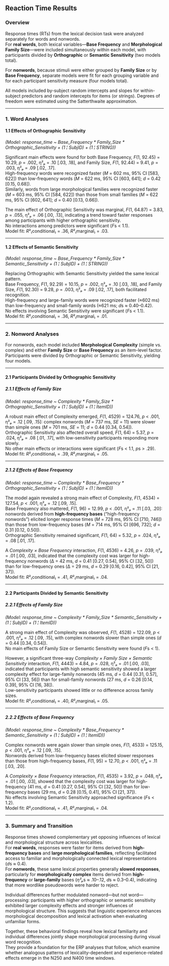 ## Reaction Time Results

### Overview

Response times (RTs) from the lexical decision task were analyzed separately for words and nonwords.  
For **real words**, both lexical variables—**Base Frequency** and **Morphological Family Size**—were included simultaneously within each model, with participants divided by **Orthographic** or **Semantic Sensitivity** (two models total).  

For **nonwords**, because stimuli were either grouped by **Family Size** or by **Base Frequency**, separate models were fit for each grouping variable and for each participant sensitivity measure (four models total).  

All models included by-subject random intercepts and slopes for within-subject predictors and random intercepts for items (or strings). Degrees of freedom were estimated using the Satterthwaite approximation.  

---

### 1. Word Analyses

#### 1.1 Effects of Orthographic Sensitivity  
*(Model: response_time ~ Base_Frequency * Family_Size * Orthographic_Sensitivity + (1 ¦ SubjID) + (1 ¦ STRING))*

Significant main effects were found for both Base Frequency, *F*(1, 92.45) = 10.29, *p* = .002, η²ₚ = .10 [.03, .18], and Family Size, *F*(1, 92.44) = 9.41, *p* = .003, η²ₚ = .09 [.02, .17].  
High-frequency words were recognized faster (*M* = 602 ms, 95% CI [583, 622]) than low-frequency words (*M* = 622 ms, 95% CI [603, 641]; *d* = 0.42 [0.15, 0.68]).  
Similarly, words from large morphological families were recognized faster (*M* = 603 ms, 95% CI [584, 622]) than those from small families (*M* = 622 ms, 95% CI [602, 641]; *d* = 0.40 [0.13, 0.66]).  

The main effect of Orthographic Sensitivity was marginal, *F*(1, 64.87) = 3.83, *p* = .055, η²ₚ = .06 [.00, .13], indicating a trend toward faster responses among participants with higher orthographic sensitivity.  
No interactions among predictors were significant (*F*s < 1.1).  
Model fit: *R*²₍conditional₎ = .36, *R*²₍marginal₎ = .03.

---

#### 1.2 Effects of Semantic Sensitivity  
*(Model: response_time ~ Base_Frequency * Family_Size * Semantic_Sensitivity + (1 ¦ SubjID) + (1 ¦ STRING))*

Replacing Orthographic with Semantic Sensitivity yielded the same lexical pattern.  
Base Frequency, *F*(1, 92.29) = 10.15, *p* = .002, η²ₚ = .10 [.03, .18], and Family Size, *F*(1, 92.30) = 9.28, *p* = .003, η²ₚ = .09 [.02, .17], both facilitated recognition.  
High-frequency and large-family words were recognized faster (≈602 ms) than low-frequency and small-family words (≈621 ms; *d*s ≈ 0.40–0.42).  
No effects involving Semantic Sensitivity were significant (*F*s < 1.1).  
Model fit: *R*²₍conditional₎ = .36, *R*²₍marginal₎ = .01.

---

### 2. Nonword Analyses

For nonwords, each model included **Morphological Complexity** (simple vs. complex) and either **Family Size** or **Base Frequency** as an item-level factor.  
Participants were divided by Orthographic or Semantic Sensitivity, yielding four models.

---

#### 2.1 Participants Divided by Orthographic Sensitivity

##### 2.1.1 Effects of Family Size  
*(Model: response_time ~ Complexity * Family_Size * Orthographic_Sensitivity + (1 ¦ SubjID) + (1 ¦ ItemID))*

A robust main effect of Complexity emerged, *F*(1, 4529) = 124.76, *p* < .001, η²ₚ = .12 [.09, .15]: complex nonwords (*M* = 737 ms, *SE* = 11) were slower than simple ones (*M* = 701 ms, *SE* = 11; *d* = 0.44 [0.34, 0.54]).  
Orthographic Sensitivity also affected overall speed, *F*(1, 64) = 5.37, *p* = .024, η²ₚ = .08 [.01, .17], with low-sensitivity participants responding more slowly.  
No other main effects or interactions were significant (*F*s < 1.1, *p*s > .29).  
Model fit: *R*²₍conditional₎ = .39, *R*²₍marginal₎ = .05.

---

##### 2.1.2 Effects of Base Frequency  
*(Model: response_time ~ Complexity * Base_Frequency * Orthographic_Sensitivity + (1 ¦ SubjID) + (1 ¦ ItemID))*

The model again revealed a strong main effect of Complexity, *F*(1, 4534) = 127.54, *p* < .001, η²ₚ = .12 [.09, .15].  
Base Frequency also mattered, *F*(1, 96) = 12.99, *p* < .001, η²ₚ = .11 [.03, .20]: nonwords derived from **high-frequency bases** (“high-frequency nonwords”) elicited longer response times (*M* = 728 ms, 95% CI [710, 746]) than those from low-frequency bases (*M* = 714 ms, 95% CI [696, 732]; *d* = 0.31 [0.12, 0.50]).  
Orthographic Sensitivity remained significant, *F*(1, 64) = 5.32, *p* = .024, η²ₚ = .08 [.01, .17].  

A *Complexity × Base Frequency* interaction, *F*(1, 4536) = 4.26, *p* = .039, η²ₚ = .01 [.00, .03], indicated that the complexity cost was larger for high-frequency nonwords (Δ = 42 ms, *d* = 0.41 [0.27, 0.54], 95% CI [32, 50]) than for low-frequency ones (Δ = 29 ms, *d* = 0.29 [0.16, 0.42], 95% CI [21, 37]).  
Model fit: *R*²₍conditional₎ = .41, *R*²₍marginal₎ = .04.

---

#### 2.2 Participants Divided by Semantic Sensitivity

##### 2.2.1 Effects of Family Size  
*(Model: response_time ~ Complexity * Family_Size * Semantic_Sensitivity + (1 ¦ SubjID) + (1 ¦ ItemID))*

A strong main effect of Complexity was observed, *F*(1, 4528) = 122.09, *p* < .001, η²ₚ = .12 [.09, .15], with complex nonwords slower than simple ones (*d* = 0.44 [0.34, 0.54]).  
No main effects of Family Size or Semantic Sensitivity were found (*F*s < 1).  

However, a significant three-way *Complexity × Family Size × Semantic Sensitivity* interaction, *F*(1, 4443) = 4.84, *p* = .028, η²ₚ = .01 [.00, .03], indicated that participants with high semantic sensitivity showed a larger complexity effect for large-family nonwords (45 ms, *d* = 0.44 [0.31, 0.57], 95% CI [33, 56]) than for small-family nonwords (27 ms, *d* = 0.26 [0.14, 0.39], 95% CI [16, 38]).  
Low-sensitivity participants showed little or no difference across family sizes.  
Model fit: *R*²₍conditional₎ = .40, *R*²₍marginal₎ = .05.

---

##### 2.2.2 Effects of Base Frequency  
*(Model: response_time ~ Complexity * Base_Frequency * Semantic_Sensitivity + (1 ¦ SubjID) + (1 ¦ ItemID))*

Complex nonwords were again slower than simple ones, *F*(1, 4533) = 125.15, *p* < .001, η²ₚ = .12 [.09, .15].  
Nonwords derived from low-frequency bases elicited slower responses than those from high-frequency bases, *F*(1, 95) = 12.70, *p* < .001, η²ₚ = .11 [.03, .20].  

A *Complexity × Base Frequency* interaction, *F*(1, 4535) = 3.92, *p* = .048, η²ₚ = .01 [.00, .03], showed that the complexity cost was larger for high-frequency (41 ms, *d* = 0.41 [0.27, 0.54], 95% CI [32, 50]) than for low-frequency bases (29 ms, *d* = 0.28 [0.15, 0.41], 95% CI [21, 37]).  
No effects involving Semantic Sensitivity approached significance (*F*s < 1.2).  
Model fit: *R*²₍conditional₎ = .41, *R*²₍marginal₎ = .04.

---

### 3. Summary and Transition

Response times showed complementary yet opposing influences of lexical and morphological structure across lexicalities.  
For **real words**, responses were faster for items derived from **high-frequency bases** and **large morphological families**, reflecting facilitated access to familiar and morphologically connected lexical representations (*d*s ≈ 0.4).  
For **nonwords**, these same lexical properties generally **slowed responses**, particularly for **morphologically complex** items derived from **high-frequency** or **large-family** bases (*η²ₚ*s ≈ .10–.12, *d*s ≈ 0.3–0.4), indicating that more wordlike pseudowords were harder to reject.  

Individual differences further modulated nonword—but not word—processing: participants with higher orthographic or semantic sensitivity exhibited larger complexity effects and stronger influences of morphological structure. This suggests that linguistic experience enhances morphological decomposition and lexical activation when evaluating unfamiliar forms.  

Together, these behavioral findings reveal how lexical familiarity and individual differences jointly shape morphological processing during visual word recognition.  
They provide a foundation for the ERP analyses that follow, which examine whether analogous patterns of lexicality-dependent and experience-related effects emerge in the N250 and N400 time windows.
